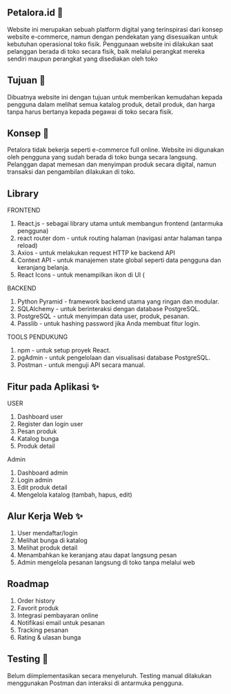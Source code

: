 
## Petalora.id 🌸

Website ini merupakan sebuah platform digital yang terinspirasi dari konsep website e-commerce, namun dengan pendekatan yang disesuaikan untuk kebutuhan operasional toko fisik. Penggunaan website ini dilakukan saat pelanggan berada di toko secara fisik, baik melalui perangkat mereka sendiri  maupun perangkat yang disediakan oleh toko

## Tujuan 🧾
Dibuatnya website ini dengan tujuan untuk memberikan kemudahan kepada pengguna dalam melihat semua katalog produk, detail produk, dan harga tanpa harus bertanya kepada pegawai di toko secara fisik. 

## Konsep 🧠 
Petalora tidak bekerja seperti e-commerce full online. Website ini digunakan oleh pengguna yang sudah berada di toko bunga secara langsung. Pelanggan dapat memesan dan menyimpan produk secara digital, namun transaksi dan pengambilan dilakukan di toko.

## Library 
FRONTEND
1. React.js - sebagai library utama untuk membangun frontend (antarmuka pengguna)
2. react router dom - untuk routing halaman (navigasi antar halaman tanpa reload)
3. Axios - untuk melakukan request HTTP ke backend API
4. Context API - untuk manajemen state global seperti data pengguna dan keranjang belanja.
5. React Icons - untuk menampilkan ikon di UI (

BACKEND
1. Python Pyramid - framework backend utama yang ringan dan modular.
2. SQLAlchemy - untuk berinteraksi dengan database PostgreSQL.
3. PostgreSQL - untuk menyimpan data user, produk, pesanan.
4. Passlib - untuk hashing password jika Anda membuat fitur login.

TOOLS PENDUKUNG
1. npm - untuk setup proyek React.
2. pgAdmin - untuk pengelolaan dan visualisasi database PostgreSQL.
3. Postman - untuk menguji API secara manual.

## Fitur pada Aplikasi ✨
USER
1. Dashboard user
2. Register dan login user
3. Pesan produk
4. Katalog bunga 
5. Produk detail

Admin
1. Dashboard admin
2. Login admin
3. Edit produk detail
4. Mengelola katalog (tambah, hapus, edit)

## Alur Kerja Web ✨
1. User mendaftar/login
2. Melihat bunga di katalog
3. Melihat produk detail
4. Menambahkan ke keranjang atau dapat langsung pesan
5. Admin mengelola pesanan langsung di toko tanpa melalui web

## Roadmap 
1. Order history
2. Favorit produk
3. Integrasi pembayaran online
4. Notifikasi email untuk pesanan
5. Tracking pesanan
6. Rating & ulasan bunga

## Testing 🧪
Belum diimplementasikan secara menyeluruh. Testing manual dilakukan menggunakan Postman dan interaksi di antarmuka pengguna.



